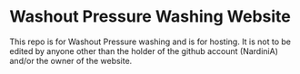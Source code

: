 # Washout Pressure Washing Website

This repo is for Washout Pressure washing and is for hosting. It is not to be edited by anyone other than the holder of the github account (NardiniA) and/or the owner of the website.